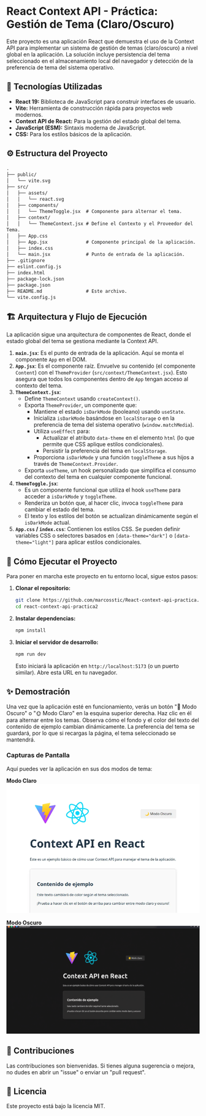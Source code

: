 # React Context API - Práctica: Gestión de Tema (Claro/Oscuro)

Este proyecto es una aplicación React que demuestra el uso de la Context API para implementar un sistema de gestión de temas (claro/oscuro) a nivel global en la aplicación. La solución incluye persistencia del tema seleccionado en el almacenamiento local del navegador y detección de la preferencia de tema del sistema operativo.

## 🚀 Tecnologías Utilizadas

*   **React 19:** Biblioteca de JavaScript para construir interfaces de usuario.
*   **Vite:** Herramienta de construcción rápida para proyectos web modernos.
*   **Context API de React:** Para la gestión del estado global del tema.
*   **JavaScript (ESM):** Sintaxis moderna de JavaScript.
*   **CSS:** Para los estilos básicos de la aplicación.

## ⚙️ Estructura del Proyecto

```
.
├── public/
│   └── vite.svg
├── src/
│   ├── assets/
│   │   └── react.svg
│   ├── components/
│   │   └── ThemeToggle.jsx  # Componente para alternar el tema.
│   ├── context/
│   │   └── ThemeContext.jsx # Define el Contexto y el Proveedor del Tema.
│   ├── App.css
│   ├── App.jsx              # Componente principal de la aplicación.
│   ├── index.css
│   └── main.jsx             # Punto de entrada de la aplicación.
├── .gitignore
├── eslint.config.js
├── index.html
├── package-lock.json
├── package.json
├── README.md                # Este archivo.
└── vite.config.js
```

## 🏗️ Arquitectura y Flujo de Ejecución

La aplicación sigue una arquitectura de componentes de React, donde el estado global del tema se gestiona mediante la Context API.

1.  **`main.jsx`**: Es el punto de entrada de la aplicación. Aquí se monta el componente `App` en el DOM.
2.  **`App.jsx`**: Es el componente raíz. Envuelve su contenido (el componente `Content`) con el `ThemeProvider` (`src/context/ThemeContext.jsx`). Esto asegura que todos los componentes dentro de `App` tengan acceso al contexto del tema.
3.  **`ThemeContext.jsx`**:
    *   Define `ThemeContext` usando `createContext()`.
    *   Exporta `ThemeProvider`, un componente que:
        *   Mantiene el estado `isDarkMode` (booleano) usando `useState`.
        *   Inicializa `isDarkMode` basándose en `localStorage` o en la preferencia de tema del sistema operativo (`window.matchMedia`).
        *   Utiliza `useEffect` para:
            *   Actualizar el atributo `data-theme` en el elemento `html` (lo que permite que CSS aplique estilos condicionales).
            *   Persistir la preferencia del tema en `localStorage`.
        *   Proporciona `isDarkMode` y una función `toggleTheme` a sus hijos a través de `ThemeContext.Provider`.
    *   Exporta `useTheme`, un hook personalizado que simplifica el consumo del contexto del tema en cualquier componente funcional.
4.  **`ThemeToggle.jsx`**:
    *   Es un componente funcional que utiliza el hook `useTheme` para acceder a `isDarkMode` y `toggleTheme`.
    *   Renderiza un botón que, al hacer clic, invoca `toggleTheme` para cambiar el estado del tema.
    *   El texto y los estilos del botón se actualizan dinámicamente según el `isDarkMode` actual.
5.  **`App.css` / `index.css`**: Contienen los estilos CSS. Se pueden definir variables CSS o selectores basados en `[data-theme="dark"]` o `[data-theme="light"]` para aplicar estilos condicionales.

## 🚀 Cómo Ejecutar el Proyecto

Para poner en marcha este proyecto en tu entorno local, sigue estos pasos:

1.  **Clonar el repositorio:**
    ```bash
    git clone https://github.com/marcosstic/React-context-api-practica.git
    cd react-context-api-practica2
    ```
2.  **Instalar dependencias:**
    ```bash
    npm install
    ```
3.  **Iniciar el servidor de desarrollo:**
    ```bash
    npm run dev
    ```
    Esto iniciará la aplicación en `http://localhost:5173` (o un puerto similar). Abre esta URL en tu navegador.

## ✨ Demostración

Una vez que la aplicación esté en funcionamiento, verás un botón "🌙 Modo Oscuro" o "🌞 Modo Claro" en la esquina superior derecha. Haz clic en él para alternar entre los temas. Observa cómo el fondo y el color del texto del contenido de ejemplo cambian dinámicamente. La preferencia del tema se guardará, por lo que si recargas la página, el tema seleccionado se mantendrá.

### Capturas de Pantalla

Aquí puedes ver la aplicación en sus dos modos de tema:

**Modo Claro**
![Modo Claro](light_mode.webp)

**Modo Oscuro**
![Modo Oscuro](dark_mode.webp)

## 🤝 Contribuciones

Las contribuciones son bienvenidas. Si tienes alguna sugerencia o mejora, no dudes en abrir un "issue" o enviar un "pull request".

## 📄 Licencia

Este proyecto está bajo la licencia MIT.
